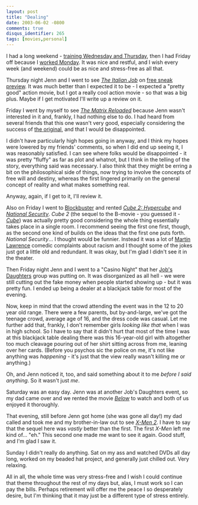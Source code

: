 ```yaml
---
layout: post
title: "Dealing"
date: 2003-06-02 -0800
comments: true
disqus_identifier: 265
tags: [movies,personal]
---
```

I had a long weekend - [training Wednesday and
Thursday](/archive/2003/06/02/querying-a-database.aspx), then I had
Friday off because I [worked
Monday](/archive/2003/05/26/working-alone.aspx). It was nice and
restful, and I wish every week (and weekend) could be as nice and
stress-free as all that.

 Thursday night Jenn and I went to see [*The Italian
Job*](http://us.imdb.com/Title?0317740) on [free sneak
preview](/archive/2003/05/27/golden-afternoon.aspx). It was much better
than I expected it to be - I expected a "pretty good" action movie, but
I got a really cool action movie - so that was a big plus. Maybe if I
get motivated I'll write up a review on it.

 Friday I went by myself to see [*The Matrix
Reloaded*](http://us.imdb.com/Title?0234215) because Jenn wasn't
interested in it and, frankly, I had nothing else to do. I had heard
from several friends that this one wasn't very good, especially
considering the success of [the
original](http://us.imdb.com/Title?0133093), and that I would be
disappointed.

 I didn't have particularly high hopes going in anyway, and I think my
hopes were lowered by my friends' comments, so when I did end up seeing
it, I was reasonably satisfied. I can see where folks would be
disappointed - it was pretty "fluffy" as far as plot and whatnot, but I
think in the telling of the story, everything said was necessary. I also
think that they might be erring a bit on the philosophical side of
things, now trying to involve the concepts of free will and destiny,
whereas the first lingered primarily on the general concept of reality
and what makes something real.

 Anyway, again, if I get to it, I'll review it.

 Also on Friday I went to [Blockbuster](http://www.blockbuster.com/) and
rented [*Cube 2:
Hypercube*](http://www.amazon.com/exec/obidos/ASIN/B00008DDVY/mhsvortex)
and [*National
Security*](http://www.amazon.com/exec/obidos/ASIN/B00008WI9O/mhsvortex).
*Cube 2* (the sequel to the B-movie - you guessed it -
[*Cube*](http://www.amazon.com/exec/obidos/ASIN/6305238065/mhsvortex))
was actually pretty good considering the whole thing essentially takes
place in a single room. I recommend seeing the first one first, though,
as the second one kind of builds on the ideas that the first one puts
forth. *National Security*... I thought would be funnier. Instead it was
a lot of [Martin Lawrence](http://us.imdb.com/Name?Lawrence,+Martin)
comedic complaints about racism and I thought some of the jokes just got
a little old and redundant. It was okay, but I'm glad I didn't see it in
the theater.

 Then Friday night Jenn and I went to a "Casino Night" that her [Job's
Daughters](http://www.iojd.org/) group was putting on. It was
disorganized as all hell - we were still cutting out the fake money when
people started showing up - but it was pretty fun. I ended up being a
dealer at a blackjack table for most of the evening.

 Now, keep in mind that the crowd attending the event was in the 12 to
20 year old range. There were a few parents, but by-and-large, we've got
the teenage crowd, average age of 16, and the dress code was casual. Let
me further add that, frankly, I don't remember girls *looking like that*
when I was in high school. So I have to say that it didn't hurt that
most of the time I was at this blackjack table dealing there was this
16-year-old girl with altogether too much cleavage pouring out of her
shirt sitting across from me, leaning over her cards. (Before you
psychos sic the police on me, it's not like anything was *happening* -
it's just that the view really wasn't killing me or anything.)

 Oh, and Jenn noticed it, too, and said something about it to me *before
I said anything*. So it wasn't just *me*.

 Saturday was an easy day. Jenn was at another Job's Daughters event, so
my dad came over and we rented the movie
[*Below*](http://www.amazon.com/exec/obidos/ASIN/B00005JKWG/mhsvortex)
to watch and both of us enjoyed it thoroughly.

 That evening, still before Jenn got home (she was gone all day!) my dad
called and took me and my brother-in-law out to see [*X-Men
2*](http://us.imdb.com/Title?0290334). I have to say that the sequel
here was *vastly* better than the first. The first *X-Men* left me kind
of... "eh." This second one made me want to see it again. Good stuff,
and I'm glad I saw it.

 Sunday I didn't really do anything. Sat on my ass and watched DVDs all
day long, worked on my beaded hat project, and generally just chilled
out. Very relaxing.

 All in all, the whole time was very stress-free and I wish I could
continue that theme throughout the rest of my days but, alas, I must
work so I can pay the bills. Perhaps retirement will offer me the peace
I so desperately desire, but I'm thinking that it may just be a
different type of stress entirely.
